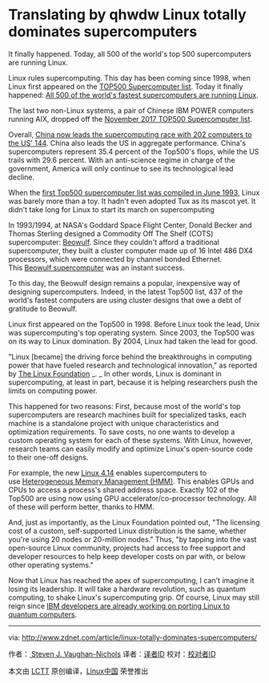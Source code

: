 Translating by qhwdw Linux totally dominates supercomputers
============================================================

It finally happened. Today, all 500 of the world's top 500 supercomputers are running Linux.


Linux rules supercomputing. This day has been coming since 1998, when Linux first appeared on the [TOP500 Supercomputer list][5]. Today it finally happened: [All 500 of the world's fastest supercomputers are running Linux][6].

The last two non-Linux systems, a pair of Chinese IBM POWER computers running AIX, dropped off the [November 2017 TOP500 Supercomputer list][7].

Overall, [China now leads the supercomputing race with 202 computers to the US' 144][8]. China also leads the US in aggregate performance. China's supercomputers represent 35.4 percent of the Top500's flops, while the US trails with 29.6 percent. With an anti-science regime in charge of the government, America will only continue to see its technological lead decline.

When the [first Top500 supercomputer list was compiled in June 1993][9], Linux was barely more than a toy. It hadn't even adopted Tux as its mascot yet. It didn't take long for Linux to start its march on supercomputing

In 1993/1994, at NASA's Goddard Space Flight Center, Donald Becker and Thomas Sterling designed a Commodity Off The Shelf (COTS) supercomputer: [Beowulf][10]. Since they couldn't afford a traditional supercomputer, they built a cluster computer made up of 16 Intel 486 DX4 processors, which were connected by channel bonded Ethernet. This [Beowulf supercomputer][11] was an instant success.

To this day, the Beowulf design remains a popular, inexpensive way of designing supercomputers. Indeed, in the latest Top500 list, 437 of the world's fastest computers are using cluster designs that owe a debt of gratitude to Beowulf.

Linux first appeared on the Top500 in 1998\. Before Linux took the lead, Unix was supercomputing's top operating system. Since 2003, the Top500 was on its way to Linux domination. By 2004, Linux had taken the lead for good.

"Linux [became] the driving force behind the breakthroughs in computing power that have fueled research and technological innovation," as reported by [The Linux Foundation][12] _. _ In other words, Linux is dominant in supercomputing, at least in part, because it is helping researchers push the limits on computing power.

This happened for two reasons: First, because most of the world's top supercomputers are research machines built for specialized tasks, each machine is a standalone project with unique characteristics and optimization requirements. To save costs, no one wants to develop a custom operating system for each of these systems. With Linux, however, research teams can easily modify and optimize Linux's open-source code to their one-off designs.

For example, the new [Linux 4.14][13] enables supercomputers to use [Heterogeneous Memory Management (HMM)][14]. This enables GPUs and CPUs to access a process's shared address space. Exactly 102 of the Top500 are using now using GPU accelerator/co-processor technology. All of these will perform better, thanks to HMM.

And, just as importantly, as the Linux Foundation pointed out, "The licensing cost of a custom, self-supported Linux distribution is the same, whether you're using 20 nodes or 20-million nodes." Thus, "by tapping into the vast open-source Linux community, projects had access to free support and developer resources to help keep developer costs on par with, or below other operating systems."

Now that Linux has reached the apex of supercomputing, I can't imagine it losing its leadership. It will take a hardware revolution, such as quantum computing, to shake Linux's supercomputing grip. Of course, Linux may still reign since [IBM developers are already working on porting Linux to quantum computers][15].

--------------------------------------------------------------------------------

via: http://www.zdnet.com/article/linux-totally-dominates-supercomputers/

作者：[ Steven J. Vaughan-Nichols][a]
译者：[译者ID](https://github.com/译者ID)
校对：[校对者ID](https://github.com/校对者ID)

本文由 [LCTT](https://github.com/LCTT/TranslateProject) 原创编译，[Linux中国](https://linux.cn/) 荣誉推出

[a]:http://www.zdnet.com/meet-the-team/us/steven-j-vaughan-nichols/
[1]:http://www.zdnet.com/article/linux-totally-dominates-supercomputers/#comments-643ecd13-0265-48a8-b789-7e8d631025ad
[2]:http://www.zdnet.com/article/a-problem-solving-approach-it-workers-should-learn-from-robotics-engineers/
[3]:http://www.zdnet.com/article/a-problem-solving-approach-it-workers-should-learn-from-robotics-engineers/
[4]:http://www.zdnet.com/article/a-problem-solving-approach-it-workers-should-learn-from-robotics-engineers/
[5]:https://www.top500.org/
[6]:https://www.top500.org/statistics/sublist/
[7]:https://www.top500.org/news/china-pulls-ahead-of-us-in-latest-top500-list/
[8]:http://www.zdnet.com/article/now-china-outguns-us-in-top-supercomputer-showdown/
[9]:http://top500.org/project/introduction
[10]:http://www.beowulf.org/overview/faq.html
[11]:http://www.beowulf.org/overview/history.html
[12]:https://www.linux.com/publications/20-years-top500org-supercomputer-data-links-linux-advances-computing-performance
[13]:http://www.zdnet.com/article/the-new-long-term-linux-kernel-linux-4-14-has-arrived/
[14]:https://git.kernel.org/pub/scm/linux/kernel/git/torvalds/linux.git/commit/?id=bffc33ec539699f045a9254144de3d4eace05f07
[15]:http://www.linuxplumbersconf.org/2017/ocw//system/presentations/4704/original/QC-slides.2017.09.13f.pdf
[16]:http://www.zdnet.com/meet-the-team/us/steven-j-vaughan-nichols/
[17]:http://www.zdnet.com/meet-the-team/us/steven-j-vaughan-nichols/
[18]:http://www.zdnet.com/blog/open-source/
[19]:http://www.zdnet.com/topic/innovation/
